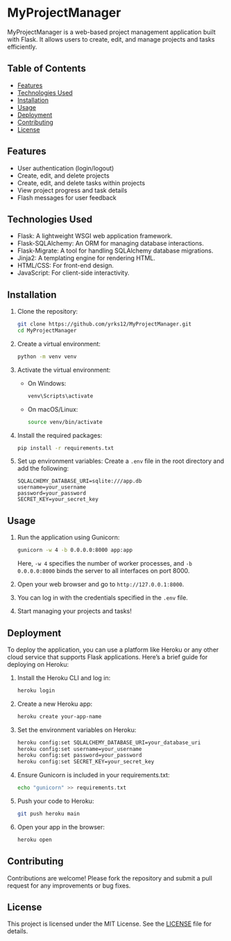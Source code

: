 # MyProjectManager

MyProjectManager is a web-based project management application built with Flask. It allows users to create, edit, and manage projects and tasks efficiently.

## Table of Contents
- [Features](#features)
- [Technologies Used](#technologies-used)
- [Installation](#installation)
- [Usage](#usage)
- [Deployment](#deployment)
- [Contributing](#contributing)
- [License](#license)

## Features
- User authentication (login/logout)
- Create, edit, and delete projects
- Create, edit, and delete tasks within projects
- View project progress and task details
- Flash messages for user feedback

## Technologies Used
- Flask: A lightweight WSGI web application framework.
- Flask-SQLAlchemy: An ORM for managing database interactions.
- Flask-Migrate: A tool for handling SQLAlchemy database migrations.
- Jinja2: A templating engine for rendering HTML.
- HTML/CSS: For front-end design.
- JavaScript: For client-side interactivity.

## Installation
1. Clone the repository:
   ```bash
   git clone https://github.com/yrks12/MyProjectManager.git
   cd MyProjectManager
   ```

2. Create a virtual environment:
   ```bash
   python -m venv venv
   ```

3. Activate the virtual environment:
   - On Windows:
     ```bash
     venv\Scripts\activate
     ```
   - On macOS/Linux:
     ```bash
     source venv/bin/activate
     ```

4. Install the required packages:
   ```bash
   pip install -r requirements.txt
   ```

5. Set up environment variables:
   Create a `.env` file in the root directory and add the following:
   ```
   SQLALCHEMY_DATABASE_URI=sqlite:///app.db
   username=your_username
   password=your_password
   SECRET_KEY=your_secret_key
   ```

## Usage
1. Run the application using Gunicorn:
   ```bash
   gunicorn -w 4 -b 0.0.0.0:8000 app:app
   ```
   Here, `-w 4` specifies the number of worker processes, and `-b 0.0.0.0:8000` binds the server to all interfaces on port 8000.

2. Open your web browser and go to `http://127.0.0.1:8000`.

3. You can log in with the credentials specified in the `.env` file.

4. Start managing your projects and tasks!

## Deployment
To deploy the application, you can use a platform like Heroku or any other cloud service that supports Flask applications. Here’s a brief guide for deploying on Heroku:

1. Install the Heroku CLI and log in:
   ```bash
   heroku login
   ```

2. Create a new Heroku app:
   ```bash
   heroku create your-app-name
   ```

3. Set the environment variables on Heroku:
   ```bash
   heroku config:set SQLALCHEMY_DATABASE_URI=your_database_uri
   heroku config:set username=your_username
   heroku config:set password=your_password
   heroku config:set SECRET_KEY=your_secret_key
   ```

4. Ensure Gunicorn is included in your requirements.txt:
   ```bash
   echo "gunicorn" >> requirements.txt
   ```

5. Push your code to Heroku:
   ```bash
   git push heroku main
   ```

6. Open your app in the browser:
   ```bash
   heroku open
   ```

## Contributing
Contributions are welcome! Please fork the repository and submit a pull request for any improvements or bug fixes.

## License
This project is licensed under the MIT License. See the [LICENSE](LICENSE) file for details.